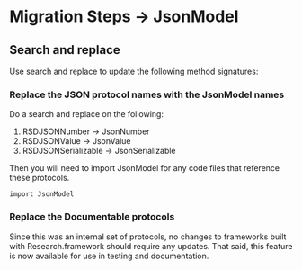 #  Migration Steps -> JsonModel


## Search and replace
Use search and replace to update the following method signatures:

### Replace the JSON protocol names with the JsonModel names

Do a search and replace on the following:

1. RSDJSONNumber -> JsonNumber
2. RSDJSONValue -> JsonValue
3. RSDJSONSerializable -> JsonSerializable

Then you will need to import JsonModel for any code files that reference these protocols.

```
import JsonModel
```

### Replace the Documentable protocols

Since this was an internal set of protocols, no changes to frameworks built with Research.framework should
require any updates. That said, this feature is now available for use in testing and documentation.
